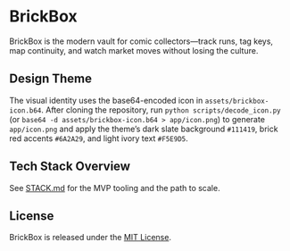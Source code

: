 # BrickBox
BrickBox is the modern vault for comic collectors—track runs, tag keys, map continuity, and watch market moves without losing the culture.

## Design Theme
The visual identity uses the base64-encoded icon in `assets/brickbox-icon.b64`. After cloning the repository, run `python scripts/decode_icon.py` (or `base64 -d assets/brickbox-icon.b64 > app/icon.png`) to generate `app/icon.png` and apply the theme’s dark slate background `#111419`, brick red accents `#6A2A29`, and light ivory text `#F5E9D5`.

## Tech Stack Overview
See [STACK.md](STACK.md) for the MVP tooling and the path to scale.

## License

BrickBox is released under the [MIT License](LICENSE).
